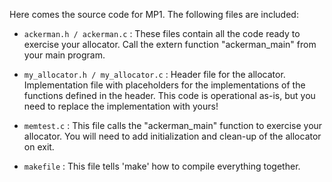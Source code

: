 Here comes the source code for MP1. The following files are included:

- `ackerman.h / ackerman.c` : These files contain all the code ready to exercise your allocator. Call the extern function "ackerman_main" from your main program.

- `my_allocator.h / my_allocator.c` : Header file for the allocator.
Implementation file with placeholders for the implementations of the functions defined in the header. This code is operational as-is, but you need to replace the implementation with yours!

- `memtest.c` : This file calls the "ackerman_main" function to exercise your allocator. You will need to add initialization and clean-up of the allocator on exit.

- `makefile` : This file tells 'make' how to compile everything together.